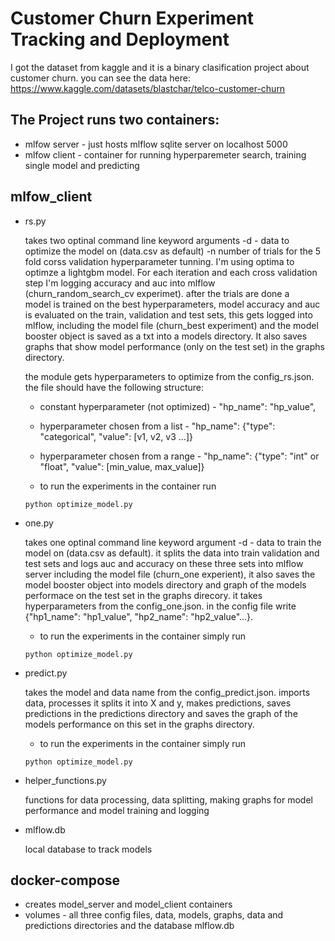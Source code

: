# Customer Churn Experiment Tracking and Deployment
I got the dataset from kaggle and it is a binary clasification project about customer churn. you can see the data here: https://www.kaggle.com/datasets/blastchar/telco-customer-churn

## The Project runs two containers:
* mlfow server - just hosts mlflow sqlite server on localhost 5000
* mlfow client - container for running hyperparemeter search, training single model and predicting

## mlfow_client
* rs.py
  
  takes two optinal command line keyword arguments -d - data to optimize the model on (data.csv as default) -n number of trials for the 5 fold corss validation hyperparameter tunning. I'm using       optima to optimze a lightgbm model. For each iteration and each cross validation step I'm logging accuracy and auc into mlflow (churn_random_search_cv experimet). after the trials are done a     
  model is trained on the best hyperparameters, model accuracy and auc is evaluated on the train, validation and test sets, this gets logged into mlflow, including the model file (churn_best 
  experiment) and the model booster object is saved as a txt into a models directory. It also saves graphs that show model performance (only on the test set) in the graphs directory.

  the module gets hyperparameters to optimize from the config_rs.json. the file should have the following structure:
  * constant hyperparameter (not optimized) - "hp_name": "hp_value",
  * hyperparameter chosen from a list - "hp_name": {"type": "categorical", "value": [v1, v2, v3 ...]}
  * hyperparameter chosen from a range - "hp_name": {"type": "int" or "float", "value": [min_value, max_value]}
 
  * to run the experiments in the container run
  ```
  python optimize_model.py
  ```

* one.py

  takes one optinal command line keyword argument -d - data to train the model on (data.csv as default). it splits the data into train validation and test sets and logs auc and accuracy on these 
  three sets into mlflow server including the model file (churn_one experient), it also saves the model booster object into models directory and graph of the models performace on the test set in 
  the graphs direcory. it takes hyperparameters from the config_one.json. in the config file write {"hp1_name": "hp1_value", "hp2_name": "hp2_value"...}.
  
  * to run the experiments in the container simply run
  ```
  python optimize_model.py
  ```
  
* predict.py

  takes the model and data name from the config_predict.json. imports data, processes it splits it into X and y, makes predictions, saves predictions in the predictions directory and saves the 
  graph of the models performance on this set in the graphs directory.

  * to run the experiments in the container simply run
  ```
  python optimize_model.py
  ```
* helper_functions.py

  functions for data processing, data splitting, making graphs for model performance and model training and logging

* mlflow.db

  local database to track models

## docker-compose
*  creates model_server and model_client containers
*  volumes - all three config files, data, models, graphs, data and predictions directories and the database mlflow.db 

